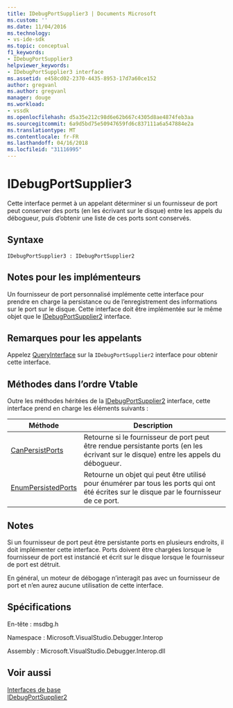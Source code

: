 ```yaml
---
title: IDebugPortSupplier3 | Documents Microsoft
ms.custom: ''
ms.date: 11/04/2016
ms.technology:
- vs-ide-sdk
ms.topic: conceptual
f1_keywords:
- IDebugPortSupplier3
helpviewer_keywords:
- IDebugPortSupplier3 interface
ms.assetid: e458cd02-2370-4435-8953-17d7a60ce152
author: gregvanl
ms.author: gregvanl
manager: douge
ms.workload:
- vssdk
ms.openlocfilehash: d5a35e212c98d6e62b667c4305d8ae4874feb3aa
ms.sourcegitcommit: 6a9d5bd75e50947659fd6c837111a6a547884e2a
ms.translationtype: MT
ms.contentlocale: fr-FR
ms.lasthandoff: 04/16/2018
ms.locfileid: "31116995"
---
```

# <a name="idebugportsupplier3"></a>IDebugPortSupplier3
Cette interface permet à un appelant déterminer si un fournisseur de port peut conserver des ports (en les écrivant sur le disque) entre les appels du débogueur, puis d’obtenir une liste de ces ports sont conservés.  
  
## <a name="syntax"></a>Syntaxe  
  
```  
IDebugPortSupplier3 : IDebugPortSupplier2  
```  
  
## <a name="notes-for-implementers"></a>Notes pour les implémenteurs  
 Un fournisseur de port personnalisé implémente cette interface pour prendre en charge la persistance ou de l’enregistrement des informations sur le port sur le disque. Cette interface doit être implémentée sur le même objet que le [IDebugPortSupplier2](../../../extensibility/debugger/reference/idebugportsupplier2.md) interface.  
  
## <a name="notes-for-callers"></a>Remarques pour les appelants  
 Appelez [QueryInterface](/cpp/atl/queryinterface) sur la `IDebugPortSupplier2` interface pour obtenir cette interface.  
  
## <a name="methods-in-vtable-order"></a>Méthodes dans l’ordre Vtable  
 Outre les méthodes héritées de la [IDebugPortSupplier2](../../../extensibility/debugger/reference/idebugportsupplier2.md) interface, cette interface prend en charge les éléments suivants :  
  
|Méthode|Description|  
|------------|-----------------|  
|[CanPersistPorts](../../../extensibility/debugger/reference/idebugportsupplier3-canpersistports.md)|Retourne si le fournisseur de port peut être rendue persistante ports (en les écrivant sur le disque) entre les appels du débogueur.|  
|[EnumPersistedPorts](../../../extensibility/debugger/reference/idebugportsupplier3-enumpersistedports.md)|Retourne un objet qui peut être utilisé pour énumérer par tous les ports qui ont été écrites sur le disque par le fournisseur de ce port.|  
  
## <a name="remarks"></a>Notes  
 Si un fournisseur de port peut être persistante ports en plusieurs endroits, il doit implémenter cette interface. Ports doivent être chargées lorsque le fournisseur de port est instancié et écrit sur le disque lorsque le fournisseur de port est détruit.  
  
 En général, un moteur de débogage n’interagit pas avec un fournisseur de port et n’en aurez aucune utilisation de cette interface.  
  
## <a name="requirements"></a>Spécifications  
 En-tête : msdbg.h  
  
 Namespace : Microsoft.VisualStudio.Debugger.Interop  
  
 Assembly : Microsoft.VisualStudio.Debugger.Interop.dll  
  
## <a name="see-also"></a>Voir aussi  
 [Interfaces de base](../../../extensibility/debugger/reference/core-interfaces.md)   
 [IDebugPortSupplier2](../../../extensibility/debugger/reference/idebugportsupplier2.md)